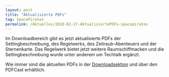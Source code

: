 ```yaml
---
layout: post
title: "Aktualisierte PDFs"
tag: SpacePirates
permalink: /Aktuelles/2010-02-27-AktualisiertePDFs-spacepirates
---
```


Im Downloadbereich gibt es jetzt aktualisierte PDFs der Settingbeschreibung, des Regelwerks, des Zeitraub-Abenteuers und der Sternenkarte. Das Regelwerk bietet jetzt weitere Raumschiffmacken und die Settingbeschreibung wurde unter anderem um Techtalk ergänzt.

Wie immer sind die aktuellen PDFs in der [Downloadsektion](https://spacepirates.jcgames.de/Publikationen/) und über den PDFCast erhältlich.
